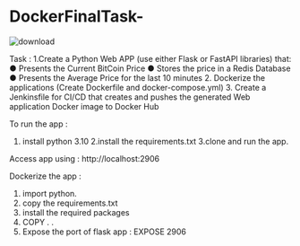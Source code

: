 # DockerFinalTask-

![download](https://user-images.githubusercontent.com/66691418/202922652-9483dbf0-a059-4f29-bdcd-679fa7880cf6.png)

Task : 
1.Create a Python Web APP (use either Flask or FastAPI libraries) that:
  ● Presents the Current BitCoin Price
  ● Stores the price in a Redis Database
  ● Presents the Average Price for the last 10 minutes
2. Dockerize the applications (Create Dockerfile and docker-compose.yml)
3. Create a Jenkinsfile for CI/CD that creates and pushes the generated Web application
Docker image to Docker Hub

To run the app :  
1. install python 3.10
2.install the requirements.txt
3.clone and run the app.

Access app using : http://localhost:2906


Dockerize the app : 
1. import python.
2. copy the requirements.txt 
3. install the required packages
4. COPY . . 
5. Expose the port of flask app : EXPOSE 2906 
